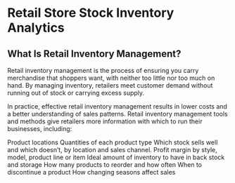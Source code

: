 # Retail Store Stock Inventory Analytics

## What Is Retail Inventory Management?
Retail inventory management is the process of ensuring you carry merchandise that shoppers want, with neither too little nor too much on hand. By managing inventory, retailers meet customer demand without running out of stock or carrying excess supply.

In practice, effective retail inventory management results in lower costs and a better understanding of sales patterns. Retail inventory management tools and methods give retailers more information with which to run their businesses, including:

Product locations
Quantities of each product type
Which stock sells well and which doesn’t, by location and sales channel.
Profit margin by style, model, product line or item
Ideal amount of inventory to have in back stock and storage
How many products to reorder and how often
When to discontinue a product
How changing seasons affect sales
